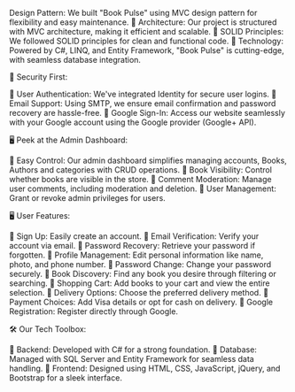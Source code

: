  Design Pattern: We built "Book Pulse" using MVC design pattern for flexibility and easy maintenance.
🔹 Architecture: Our project is structured with MVC architecture, making it efficient and scalable.
🔹 SOLID Principles: We followed SOLID principles for clean and functional code.
🔹 Technology: Powered by C#, LINQ, and Entity Framework, "Book Pulse" is cutting-edge, with seamless database  integration.

🔐 Security First:

🔹 User Authentication: We've integrated Identity for secure user logins.
🔹 Email Support: Using SMTP, we ensure email confirmation and password recovery are hassle-free.
🔹 Google Sign-In: Access our website seamlessly with your Google account using the Google provider (Google+ API).

🖥 Peek at the Admin Dashboard:

🔹 Easy Control: Our admin dashboard simplifies managing accounts, Books, Authors and categories with CRUD  operations.
🔹 Book Visibility: Control whether books are visible in the store.
🔹 Comment Moderation: Manage user comments, including moderation and deletion.
🔹 User Management: Grant or revoke admin privileges for users.

🖥 User Features:

🔹 Sign Up: Easily create an account.
🔹 Email Verification: Verify your account via email.
🔹 Password Recovery: Retrieve your password if forgotten.
🔹 Profile Management: Edit personal information like name, photo, and phone number.
🔹 Password Change: Change your password securely.
🔹 Book Discovery: Find any book you desire through filtering or searching.
🔹 Shopping Cart: Add books to your cart and view the entire selection.
🔹 Delivery Options: Choose the preferred delivery method.
🔹 Payment Choices: Add Visa details or opt for cash on delivery.
🔹 Google Registration: Register directly through Google.


🛠 Our Tech Toolbox:

🔹 Backend: Developed with C# for a strong foundation.
🔹 Database: Managed with SQL Server and Entity Framework for seamless data handling.
🔹 Frontend: Designed using HTML, CSS, JavaScript, jQuery, and Bootstrap for a sleek interface.
